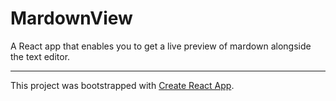 # MardownView

A React app that enables you to get a live preview of mardown alongside the text editor.

---

This project was bootstrapped with [Create React App](https://github.com/facebook/create-react-app).